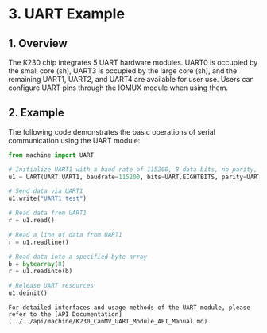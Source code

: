 # 3. UART Example

## 1. Overview

The K230 chip integrates 5 UART hardware modules. UART0 is occupied by the small core (sh), UART3 is occupied by the large core (sh), and the remaining UART1, UART2, and UART4 are available for user use. Users can configure UART pins through the IOMUX module when using them.

## 2. Example

The following code demonstrates the basic operations of serial communication using the UART module:

```python
from machine import UART

# Initialize UART1 with a baud rate of 115200, 8 data bits, no parity, and 1 stop bit
u1 = UART(UART.UART1, baudrate=115200, bits=UART.EIGHTBITS, parity=UART.PARITY_NONE, stop=UART.STOPBITS_ONE)

# Send data via UART1
u1.write("UART1 test")

# Read data from UART1
r = u1.read()

# Read a line of data from UART1
r = u1.readline()

# Read data into a specified byte array
b = bytearray(8)
r = u1.readinto(b)

# Release UART resources
u1.deinit()
```

```{admonition} Tip
For detailed interfaces and usage methods of the UART module, please refer to the [API Documentation](../../api/machine/K230_CanMV_UART_Module_API_Manual.md).
```
